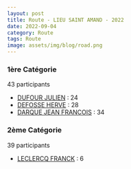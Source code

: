 ```yaml
---
layout: post
title: Route - LIEU SAINT AMAND - 2022
date: 2022-09-04
category: Route
tags: Route
image: assets/img/blog/road.png
---
```


### 1ère Catégorie
43 participants
- [DUFOUR JULIEN](https://teamspecializedlille.cc/coureurs/dufourjulien) : 24
- [DEFOSSE HERVE](https://teamspecializedlille.cc/coureurs/defosseherve) : 28
- [DARQUE JEAN FRANCOIS](https://teamspecializedlille.cc/coureurs/darquejeanfrancois) : 34

### 2ème Catégorie
39 participants
- [LECLERCQ FRANCK](https://teamspecializedlille.cc/coureurs/leclercqfranck) : 6
